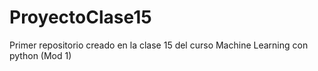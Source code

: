 # ProyectoClase15
Primer repositorio creado en la clase 15 del curso Machine Learning con python (Mod 1)
